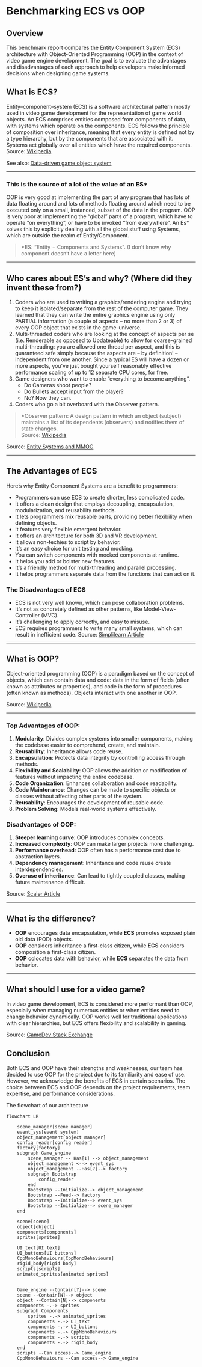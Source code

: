 # Benchmarking ECS vs OOP

## Overview

This benchmark report compares the Entity Component System (ECS) architecture with Object-Oriented Programming (OOP) in the context of video game engine development. The goal is to evaluate the advantages and disadvantages of each approach to help developers make informed decisions when designing game systems.

## What is ECS?

Entity–component–system (ECS) is a software architectural pattern mostly used in video game development for the representation of game world objects. An ECS comprises entities composed from components of data, with systems which operate on the components. ECS follows the principle of composition over inheritance, meaning that every entity is defined not by a type hierarchy, but by the components that are associated with it. Systems act globally over all entities which have the required components.
Source: [Wikipedia](https://en.wikipedia.org/wiki/Entity_component_system)

See also: [Data-driven game object system](https://www.gamedevs.org/uploads/data-driven-game-object-system.pdf)

---

### This is the source of a lot of the value of an ES*
OOP is very good at implementing the part of any program that has lots of data floating around and lots of methods floating around which need to be executed only on a small, instanced, subset of the data in the program. OOP is very poor at implementing the “global” parts of a program, which have to operate “on everything”, or have to be invoked “from everywhere”. An Es* solves this by explicitly dealing with all the global stuff using Systems, which are outside the realm of Entity/Component.
> *ES: “Entity + Components and Systems”. (I don’t know why component doesn’t have a letter here)

---

## Who cares about ES’s and why? (Where did they invent these from?)
1. Coders who are used to writing a graphics/rendering engine and trying to keep it isolated/separate from the rest of the computer game. They learned that they can write the entire graphics engine using only PARTIAL information (a couple of aspects – no more than 2 or 3) of every OOP object that exists in the game-universe.
2. Multi-threaded coders who are looking at the concept of aspects per se (i.e. Renderable as opposed to Updateable) to allow for coarse-grained multi-threading: you are allowed one thread per aspect, and this is guaranteed safe simply because the aspects are – by definition! – independent from one another. Since a typical ES will have a dozen or more aspects, you’ve just bought yourself reasonably effective performance scaling of up to 12 separate CPU cores, for free.
3. Game designers who want to enable “everything to become anything”.
    - Do Cameras shoot people?
    - Do Bullets accept input from the player?
    - No? Now they can.
4. Coders who go a bit overboard with the Observer pattern.
> *Observer pattern: A design pattern in which an object (subject) maintains a list of its dependents (observers) and notifies them of state changes.  
Source: [Wikipedia](https://en.wikipedia.org/wiki/Observer_pattern)

Source: [Entity Systems and MMOG](https://t-machine.org/index.php/2007/11/11/entity-systems-are-the-future-of-mmog-development-part-2/)

---

## The Advantages of ECS
Here’s why Entity Component Systems are a benefit to programmers:
- Programmers can use ECS to create shorter, less complicated code.
- It offers a clean design that employs decoupling, encapsulation, modularization, and reusability methods.
- It lets programmers mix reusable parts, providing better flexibility when defining objects.
- It features very flexible emergent behavior.
- It offers an architecture for both 3D and VR development.
- It allows non-techies to script by behavior.
- It’s an easy choice for unit testing and mocking.
- You can switch components with mocked components at runtime.
- It helps you add or bolster new features.
- It’s a friendly method for multi-threading and parallel processing.
- It helps programmers separate data from the functions that can act on it.

### The Disadvantages of ECS
- ECS is not very well known, which can pose collaboration problems.
- It’s not as concretely defined as other patterns, like Model-View-Controller (MVC).
- It’s challenging to apply correctly, and easy to misuse.
- ECS requires programmers to write many small systems, which can result in inefficient code.
  Source: [Simplilearn Article](https://www.simplilearn.com/entity-component-system-introductory-guide-article)

---

## What is OOP?
Object-oriented programming (OOP) is a paradigm based on the concept of objects, which can contain data and code: data in the form of fields (often known as attributes or properties), and code in the form of procedures (often known as methods). Objects interact with one another in OOP.

Source: [Wikipedia](https://en.wikipedia.org/wiki/Object-oriented_programming)

---

### Top Advantages of OOP:
1. **Modularity**: Divides complex systems into smaller components, making the codebase easier to comprehend, create, and maintain.
2. **Reusability**: Inheritance allows code reuse.
3. **Encapsulation**: Protects data integrity by controlling access through methods.
4. **Flexibility and Scalability**: OOP allows the addition or modification of features without impacting the entire codebase.
5. **Code Organization**: Enhances collaboration and code readability.
6. **Code Maintenance**: Changes can be made to specific objects or classes without affecting other parts of the system.
7. **Reusability**: Encourages the development of reusable code.
8. **Problem Solving**: Models real-world systems effectively.

### Disadvantages of OOP:
1. **Steeper learning curve**: OOP introduces complex concepts.
2. **Increased complexity**: OOP can make larger projects more challenging.
3. **Performance overhead**: OOP often has a performance cost due to abstraction layers.
4. **Dependency management**: Inheritance and code reuse create interdependencies.
5. **Overuse of inheritance**: Can lead to tightly coupled classes, making future maintenance difficult.

Source: [Scaler Article](https://www.scaler.com/topics/oops-advantages/)

---

## What is the difference?
- **OOP** encourages data encapsulation, while **ECS** promotes exposed plain old data (POD) objects.
- **OOP** considers inheritance a first-class citizen, while **ECS** considers composition a first-class citizen.
- **OOP** colocates data with behavior, while **ECS** separates the data from behavior.

---

## What should I use for a video game?
In video game development, ECS is considered more performant than OOP, especially when managing numerous entities or when entities need to change behavior dynamically. OOP works well for traditional applications with clear hierarchies, but ECS offers flexibility and scalability in gaming.

Source: [GameDev Stack Exchange](https://gamedev.stackexchange.com/questions/200076/i-dont-get-why-ecs-is-considered-more-performant-than-oop)

## Conclusion

Both ECS and OOP have their strengths and weaknesses, our team has decided to use OOP for the project due to its familiarity and ease of use. However, we acknowledge the benefits of ECS in certain scenarios. The choice between ECS and OOP depends on the project requirements, team expertise, and performance considerations.


The flowchart of our architecture
```mermaid
flowchart LR
 
    scene_manager[scene manager]
    event_sys[event system]
    object_management[object manager]
    config_reader[config reader]
    factory[factory]
    subgraph Game_engine
        scene_manager -- Has[1] --> object_management 
        object_management <--> event_sys 
        object_management --Has[?]--> factory 
        subgraph Bootstrap
            config_reader
        end
        Bootstrap --Initialize--> object_management
        Bootstrap --Feed--> factory
        Bootstrap --Initialize--> event_sys
        Bootstrap --Initialize--> scene_manager
    end
 
    scene[scene]
    object[object]
    components[components]
    sprites[sprites]
 
    UI_text[UI text]
    UI_buttons[UI buttons]
    CppMonoBehaviours[CppMonoBehaviours]
    rigid_body[rigid body]
    scripts[scripts]
    animated_sprites[animated sprites]
 
 
    Game_engine --Contain[?]--> scene 
    scene --Contain[N]--> object
    object --Contain[N]--> components
    components -.-> sprites
    subgraph Components
        sprites -.-> animated_sprites
        components -.-> UI_text
        components -.-> UI_buttons
        components -.-> CppMonoBehaviours
        components -.-> scripts
        components -.-> rigid_body
    end
    scripts --Can access--> Game_engine
    CppMonoBehaviours --Can access--> Game_engine
 
```